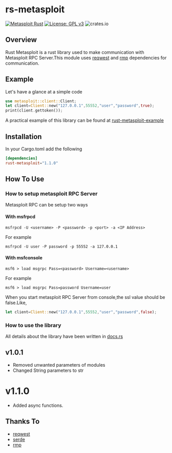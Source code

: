 # rs-metasploit
[![Metasploit Rust](https://github.com/parrothacker1/rust-metasploit/actions/workflows/rust.yml/badge.svg)](https://github.com/parrothacker1/rust-metasploit/actions/workflows/rust.yml)
[![License: GPL v3](https://img.shields.io/badge/License-GPLv3-blue.svg)](https://www.gnu.org/licenses/gpl-3.0)
![crates.io](https://img.shields.io/badge/crates-1.1.0-blue)

## Overview
Rust Metasploit is a rust library used to make communication with Metasploit RPC Server.This module uses [reqwest](https://docs.rs/reqwest/0.11.4/reqwest/) and [rmp](https://docs.rs/rmp/0.8.10/rmp/) dependencies for communication.

## Example 
Let's have a glance at a simple code 
```rust
use metasploit::client::Client;
let client=Client::new("127.0.0.1",55552,"user","password",true);
print(client.gettoken());
```
A practical example of this library can be found at [rust-metasploit-example](https://github.com/parrothacker1/rust-metasploit-example)

## Installation
In your Cargo.toml add the following
```toml
[dependencies]
rust-metasploit="1.1.0"
```

## How To Use
### How to setup metasploit RPC Server
Metasploit RPC can be setup two ways 
#### With msfrpcd
```
msfrpcd -U <username> -P <password> -p <port> -a <IP Address>
```
For example
```
msfrpcd -U user -P password -p 55552 -a 127.0.0.1
```
#### With msfconsole
```
msf6 > load msgrpc Pass=<password> Username=<username>
```
For example
```
msf6 > load msgrpc Pass=password Username=user
```
When you start metasploit RPC Server from console,the ssl value should be false.Like,
```rust
let client=Client::new("127.0.0.1",55552,"user","password",false);
```
### How to use the library
All details about the library have been written in [docs.rs](https://docs.rs/rust-metasploit/1.1.0/metasploit/)

## v1.0.1
* Removed unwanted parameters of modules
* Changed String parameters to str

# v1.1.0
* Added async functions.

## Thanks To
* [reqwest](https://docs.rs/reqwest/0.11.6/reqwest/)
* [serde](https://docs.rs/serde/1.0.130/serde/)
* [rmp](https://docs.rs/rmp/0.8.10/rmp/)
